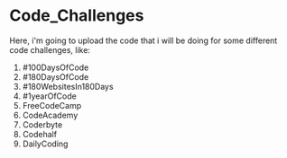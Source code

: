 # Code_Challenges

Here, i'm going to upload the code that i will be doing for some different code challenges, like:

1. #100DaysOfCode
2. #180DaysOfCode
3. #180WebsitesIn180Days
4. #1yearOfCode
5. FreeCodeCamp
6. CodeAcademy
7. Coderbyte
8. Codehalf
9. DailyCoding
